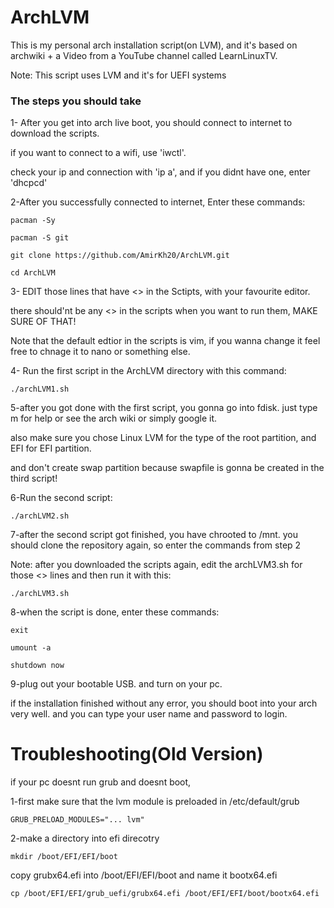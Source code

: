 # ArchLVM
This is my personal arch installation script(on LVM), and it's based on archwiki + a Video from a YouTube channel called LearnLinuxTV.

Note: This script uses LVM and it's for UEFI systems

### The steps you should take

1- After you get into arch live boot, you should connect to internet to download the scripts.

if you want to connect to a wifi, use 'iwctl'.

check your ip and connection with 'ip a', and if you didnt have one, enter 'dhcpcd'


2-After you successfully connected to internet, Enter these commands:

	pacman -Sy

	pacman -S git

	git clone https://github.com/AmirKh20/ArchLVM.git

	cd ArchLVM


3- EDIT those lines that have <> in the Sctipts, with your favourite editor.

   there should'nt be any <> in the scripts when you want to run them, MAKE SURE OF THAT!

Note that the default edtior in the scripts is vim, if you wanna change it feel free to chnage it to nano or something else.


4- Run the first script in the ArchLVM directory with this command:

	./archLVM1.sh

5-after you got done with the first script, you gonna go into fdisk. just type m for help or see the arch wiki or simply google it.

also make sure you chose Linux LVM for the type of the root partition, and EFI for EFI partition.

and don't create swap partition because swapfile is gonna be created in the third script!

6-Run the second script:

	./archLVM2.sh

7-after the second script got finished, you have chrooted to /mnt. you should clone the repository again, so enter the commands from step 2

Note: after you downloaded the scripts again, edit the archLVM3.sh for those <> lines and then run it with this:

	./archLVM3.sh

8-when the script is done, enter these commands:

	exit

	umount -a

	shutdown now
9-plug out your bootable USB. and turn on your pc.

if the installation finished without any error, you should boot into your arch very well. and you can type your user name and password to login.

# Troubleshooting(Old Version)

if your pc doesnt run grub and doesnt boot,

1-first make sure that the lvm module is preloaded
in /etc/default/grub

	GRUB_PRELOAD_MODULES="... lvm"

2-make a directory into efi direcotry

   	mkdir /boot/EFI/EFI/boot
copy grubx64.efi into /boot/EFI/EFI/boot and name it bootx64.efi

   	cp /boot/EFI/EFI/grub_uefi/grubx64.efi /boot/EFI/EFI/boot/bootx64.efi

